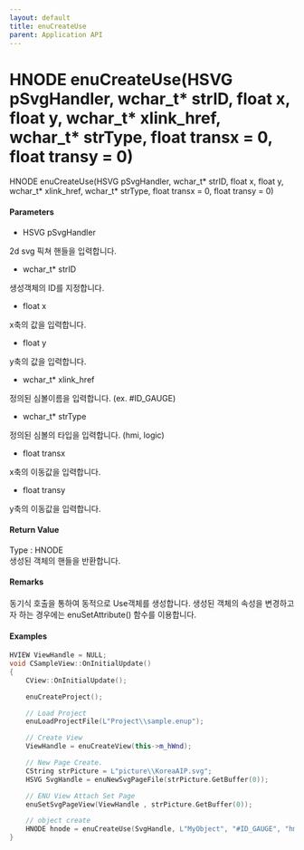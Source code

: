 ```yaml
---
layout: default
title: enuCreateUse
parent: Application API
---
```

# HNODE enuCreateUse\(HSVG pSvgHandler, wchar\_t\* strID, float x, float y, wchar\_t\* xlink\_href, wchar\_t\* strType, float transx = 0, float transy = 0\)

HNODE enuCreateUse\(HSVG pSvgHandler, wchar\_t\* strID, float x, float y, wchar\_t\* xlink\_href, wchar\_t\* strType, float transx = 0, float transy = 0\)

#### Parameters

* HSVG pSvgHandler

2d svg 픽쳐 핸들을 입력합니다.

* wchar\_t\* strID

생성객체의 ID를 지정합니다.

* float x

x축의 값을 입력합니다.

* float y

y축의 값을 입력합니다.

* wchar\_t\* xlink\_href

정의된 심볼이름을 입력합니다. \(ex. \#ID\_GAUGE\)

* wchar\_t\* strType

정의된 심볼의 타입을 입력합니다. \(hmi, logic\)

* float transx

x축의 이동값을 입력합니다.

* float transy

y축의 이동값을 입력합니다.

#### Return Value

Type : HNODE  
생성된 객체의 핸들을 반환합니다.

#### Remarks

동기식 호출을 통하여 동적으로 Use객체를 생성합니다. 생성된 객체의 속성을 변경하고자 하는 경우에는 enuSetAttribute\(\) 함수를 이용합니다.

#### Examples

```cpp
HVIEW ViewHandle = NULL; 
void CSampleView::OnInitialUpdate() 
{ 
    CView::OnInitialUpdate(); 

    enuCreateProject(); 

    // Load Project
    enuLoadProjectFile(L"Project\\sample.enup"); 

    // Create View
    ViewHandle = enuCreateView(this->m_hWnd); 

    // New Page Create. 
    CString strPicture = L"picture\\KoreaAIP.svg"; 
    HSVG SvgHandle = enuNewSvgPageFile(strPicture.GetBuffer(0)); 

    // ENU View Attach Set Page 
    enuSetSvgPageView(ViewHandle , strPicture.GetBuffer(0)); 

    // object create
    HNODE hnode = enuCreateUse(SvgHandle, L"MyObject", "#ID_GAUGE", "hmi", 300, 300);
}
```



